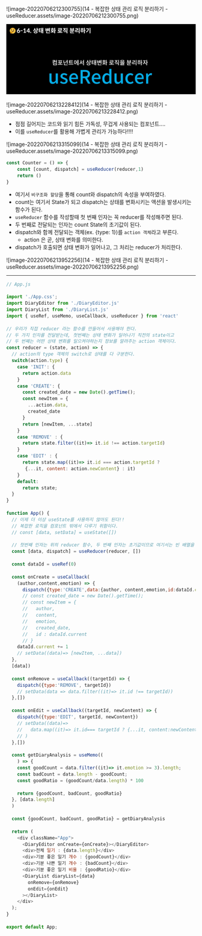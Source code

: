 ![image-20220706212300755](14 - 복잡한 상태 관리 로직 분리하기 - useReducer.assets/image-20220706212300755.png)

<img src="14 - 복잡한 상태 관리 로직 분리하기 - useReducer.assets/image-20220706213150299.png" alt="image-20220706213150299" />

![image-20220706213228412](14 - 복잡한 상태 관리 로직 분리하기 - useReducer.assets/image-20220706213228412.png)

- 점점 길어지는 코드와 읽기 힘든 가독성, 무겁게 사용되는 컴포넌트....
- 이를 `useReducer`를 활용해 가볍게 관리가 가능하다!!!!

![image-20220706213315099](14 - 복잡한 상태 관리 로직 분리하기 - useReducer.assets/image-20220706213315099.png)

```js
const Counter = () => {
    const [count, dispatch] = useReducer(reducer,1)
    return ()
}
```

- 여기서 `비구조화 할당`을 통해 count와 dispatch의 속성을 부여하였다.
- count는 여기서 State가 되고 dispatch는 상태를 변화시키는 액션을 발생시키는 함수가 된다.
- `useReducer` 함수를 작성할때 첫 번째 인자는 꼭 reducer를 작성해주면 된다.
- 두 번째로 전달되는 인자는 count State의 초기값이 된다.
- dispatch와 함께 전달되는 객체(ex. {type: 1})를 `action 객체`라고 부른다.
  - action 은 곧, 상태 변화를 의미한다.
- dispatch가 호출되면 상태 변화가 일어나고, 그 처리는 reducer가 처리한다.

![image-20220706213952256](14 - 복잡한 상태 관리 로직 분리하기 - useReducer.assets/image-20220706213952256.png)



----



```js
// App.js

import './App.css';
import DiaryEditor from './DiaryEditor.js'
import DiaryList from './DiaryList.js'
import { useRef, useMemo, useCallback, useReducer } from 'react'

// 우리가 직접 reducer 라는 함수를 만들어서 사용해야 한다.
// 두 가지 인자를 전달받는데, 첫번째는 상태 변화가 일어나기 직전의 state이고
// 두 번째는 어떤 상태 변화를 일으켜야하는지 정보를 알려주는 action 객체이다.
const reducer = (state, action) => {
  // action의 type 객체의 switch로 상태를 다 구분한다.
  switch(action.type) {
    case 'INIT': {
      return action.data
    }
    case 'CREATE': {
      const created_date = new Date().getTime();
      const newItem = {
        ...action.data,
        created_date
      }
      return [newItem, ...state]
    }
    case 'REMOVE' : {
      return state.filter((it)=> it.id !== action.targetId)
    }
    case 'EDIT' : {
      return state.map((it)=> it.id === action.targetId ?
       {...it, content: action.newContent} : it)
    }
    default: 
      return state;
  }
}

function App() {
  // 이제 더 이상 useState를 사용하지 않아도 된다!!
  // 복잡한 로직을 컴포넌트 밖에서 다루기 위함이다.
  // const [data, setData] = useState([])

  // 첫번째 인자는 위의 reducer 함수, 두 번째 인자는 초기값이므로 여기서는 빈 배열을 넣는다. 
  const [data, dispatch] = useReducer(reducer, [])

  const dataId = useRef(0)

  const onCreate = useCallback(
    (author,content,emotion) => {
      dispatch({type:'CREATE',data:{author, content,emotion,id:dataId.current}})
      // const created_date = new Date().getTime();
      // const newItem = {
      //   author,
      //   content,
      //   emotion,
      //   created_date,
      //   id : dataId.current
      // }
    dataId.current += 1
    // setData((data)=> [newItem, ...data])
  },
  [data])

  const onRemove = useCallback((targetId) => {
    dispatch({type:'REMOVE', targetId})
    // setData(data => data.filter((it)=> it.id !== targetId))
  },[])

  const onEdit = useCallback((targetId, newContent) => {
    dispatch({type:'EDIT', targetId, newContent})
    // setData((data)=>
    //   data.map((it)=> it.id=== targetId ? {...it, content:newContent} : it)
    // )
  },[])

  const getDiaryAnalysis = useMemo((
    ) => {
    const goodCount = data.filter((it)=> it.emotion >= 3).length;
    const badCount = data.length - goodCount;
    const goodRatio = (goodCount/data.length) * 100

    return {goodCount, badCount, goodRatio}
  }, [data.length]
  )

  const {goodCount, badCount, goodRatio} = getDiaryAnalysis

  return (
    <div className="App">
      <DiaryEditor onCreate={onCreate}></DiaryEditor>
      <div>전체 일기 : {data.length}</div>
      <div>기분 좋은 일기 개수 : {goodCount}</div>
      <div>기분 나쁜 일기 개수 : {badCount}</div>
      <div>기분 좋은 일기 비율 : {goodRatio}</div>
      <DiaryList diaryList={data}
        onRemove={onRemove}
        onEdit={onEdit}
      ></DiaryList>
    </div>
  );
}

export default App;
```





